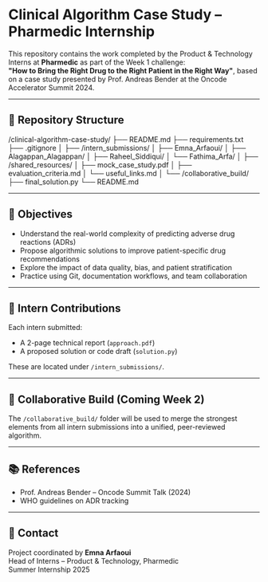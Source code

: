 #  Clinical Algorithm Case Study – Pharmedic Internship

This repository contains the work completed by the Product & Technology Interns at **Pharmedic** as part of the Week 1 challenge:  
**"How to Bring the Right Drug to the Right Patient in the Right Way"**, based on a case study presented by Prof. Andreas Bender at the Oncode Accelerator Summit 2024.

---

## 📁 Repository Structure
/clinical-algorithm-case-study/
├── README.md
├── requirements.txt
├── .gitignore
│
├── /intern_submissions/
│ ├── Emna_Arfaoui/
│ ├── Alagappan_Alagappan/
│ ├── Raheel_Siddiqui/
│ └── Fathima_Arfa/
│
├── /shared_resources/
│ ├── mock_case_study.pdf
│ ├── evaluation_criteria.md
│ └── useful_links.md
│
└── /collaborative_build/
├── final_solution.py
└── README.md


---

## 📌 Objectives

- Understand the real-world complexity of predicting adverse drug reactions (ADRs)
- Propose algorithmic solutions to improve patient-specific drug recommendations
- Explore the impact of data quality, bias, and patient stratification
- Practice using Git, documentation workflows, and team collaboration

---

## 📑 Intern Contributions

Each intern submitted:
- A 2-page technical report (`approach.pdf`)
- A proposed solution or code draft (`solution.py`)

These are located under `/intern_submissions/`.

---

## 🤝 Collaborative Build (Coming Week 2)

The `/collaborative_build/` folder will be used to merge the strongest elements from all intern submissions into a unified, peer-reviewed algorithm.

---

## 📚 References

- Prof. Andreas Bender – Oncode Summit Talk (2024)
- WHO guidelines on ADR tracking
---

## 📩 Contact

Project coordinated by **Emna Arfaoui**  
Head of Interns – Product & Technology, Pharmedic  
Summer Internship 2025

